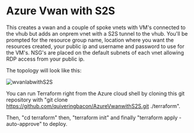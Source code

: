 # Azure Vwan with S2S

This creates a vwan and a couple of spoke vnets with VM's connected to the vhub but adds an onprem vnet with a S2S tunnel to the vhub. You'll be prompted for the resource group name, location where you want the resources created, your public ip and username and password to use for the VM's. NSG's are placed on the default subnets of each vnet allowing RDP access from your public ip.

The topology will look like this:

![wvanlabwithS2S](https://user-images.githubusercontent.com/128983862/232786719-427d31c1-d48f-4eed-921c-a4e168b1f157.png)

You can run Terraform right from the Azure cloud shell by cloning this git repository with "git clone https://github.com/quiveringbacon/AzureVwanwithS2S.git ./terraform".

Then, "cd terraform" then, "terraform init" and finally "terraform apply -auto-approve" to deploy.
